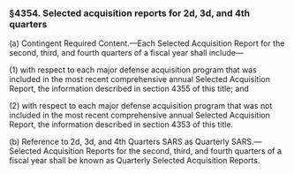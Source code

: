 ### §4354. Selected acquisition reports for 2d, 3d, and 4th quarters ###

(a) Contingent Required Content.—Each Selected Acquisition Report for the second, third, and fourth quarters of a fiscal year shall include—

(1) with respect to each major defense acquisition program that was included in the most recent comprehensive annual Selected Acquisition Report, the information described in section 4355 of this title; and

(2) with respect to each major defense acquisition program that was not included in the most recent comprehensive annual Selected Acquisition Report, the information described in section 4353 of this title.

(b) Reference to 2d, 3d, and 4th Quarters SARS as Quarterly SARS.—Selected Acquisition Reports for the second, third, and fourth quarters of a fiscal year shall be known as Quarterly Selected Acquisition Reports.
